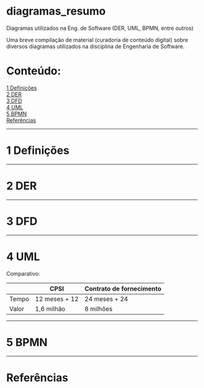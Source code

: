 # diagramas_resumo
Diagramas utilizados na Eng. de Software (DER, UML, BPMN, entre outros)



Uma breve compilação de material (curadoria de conteúdo digital) sobre diversos diagramas utilizados na disciplina de Engenharia de Software.



# Conteúdo:

[1 Definições](#1-Definições) <br>
[2 DER](#2-DER) <br>
[3 DFD](#2-DFD) <br>
[4 UML](#3-UML) <br>
[5 BPMN](#4-BPMN) <br>
[Referências](#Referências) <br>


<!---
     comentario 0

     ![Nova lei de licitação](https://raw.githubusercontent.com/monteiro74/lab_inova_serv_pub/main/imagens/nova_lei_licitacao.jpeg)


```
exemplo de caixa de texto
```

-->




---
# 1 Definições


---
# 2 DER



---
# 3 DFD

---
# 4 UML


Comparativo:

|	          | CPSI          | Contrato de fornecimento|
| ------------ | ------------- | ----------------------- |
| Tempo        | 12 meses + 12 | 24 meses + 24           |
| Valor        | 1,6 milhão    | 8 milhões               |


---
# 5 BPMN



---
# Referências



